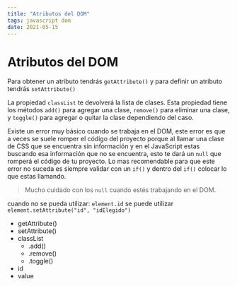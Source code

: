 ```yaml
---
title: "Atributos del DOM"
tags: javascript dom
date: 2021-05-15
---
```


# Atributos del DOM
Para obtener un atributo tendrás `getAttribute()` y para definir un atributo tendrás `setAttribute()`

La propiedad `classList` te devolverá la lista de clases. Esta propiedad tiene los métodos `add()` para agregar una clase, `remove()` para eliminar una clase, y `toggle()` para agregar o quitar la clase dependiendo del caso.

Existe un error muy básico cuando se trabaja en el DOM, este error es que a veces se suele romper el código del proyecto porque al llamar una clase de CSS que se encuentra sin información y en el JavaScript estas buscando esa información que no se encuentra, esto te dará un `null` que romperá el código de tu proyecto. Lo mas recomendable para que este error no suceda es siempre validar con un `if()` y dentro del `if()` colocar lo que estas llamando.

> Mucho cuidado con los `null` cuando estés trabajando en el DOM.

cuando no se pueda utilizar:
`element.id` se puede utilizar `element.setAttribute("id", "idElegido")`

-   getAttribute()
-   setAttribute()
-   classList
    -   .add()
    -   .remove()
    -   .toggle()
-   id
-   value

